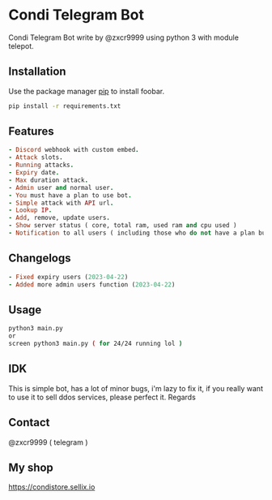 # Condi Telegram Bot

Condi Telegram Bot write by @zxcr9999 using python 3 with module telepot.

## Installation

Use the package manager [pip](https://pip.pypa.io/en/stable/) to install foobar.

```bash
pip install -r requirements.txt
```

## Features

```ruby
- Discord webhook with custom embed.
- Attack slots.
- Running attacks.
- Expiry date.
- Max duration attack.
- Admin user and normal user.
- You must have a plan to use bot.
- Simple attack with API url.
- Lookup IP.
- Add, remove, update users.
- Show server status ( core, total ram, used ram and cpu used )
- Notification to all users ( including those who do not have a plan but have started bot )
```

## Changelogs

```ruby
- Fixed expiry users (2023-04-22)
- Added more admin users function (2023-04-22)
```

## Usage

```bash
python3 main.py
or
screen python3 main.py ( for 24/24 running lol )
```

## IDK
This is simple bot, has a lot of minor bugs, i'm lazy to fix it, if you really want to use it to sell ddos ​​services, please perfect it. Regards

## Contact
@zxcr9999 ( telegram )

## My shop
https://condistore.sellix.io
